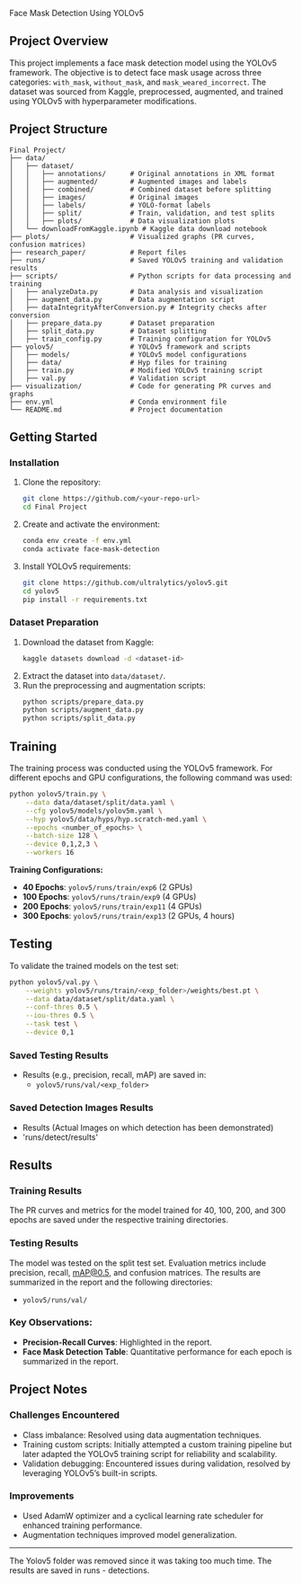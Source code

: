 Face Mask Detection Using YOLOv5

## Project Overview

This project implements a face mask detection model using the YOLOv5 framework. The objective is to detect face mask usage across three categories: `with_mask`, `without_mask`, and `mask_weared_incorrect`. The dataset was sourced from Kaggle, preprocessed, augmented, and trained using YOLOv5 with hyperparameter modifications.

## Project Structure
```
Final Project/
├── data/
│   ├── dataset/
│   │   ├── annotations/      # Original annotations in XML format
│   │   ├── augmented/        # Augmented images and labels
│   │   ├── combined/         # Combined dataset before splitting
│   │   ├── images/           # Original images
│   │   ├── labels/           # YOLO-format labels
│   │   ├── split/            # Train, validation, and test splits
│   │   ├── plots/            # Data visualization plots
│   └── downloadFromKaggle.ipynb # Kaggle data download notebook
├── plots/                    # Visualized graphs (PR curves, confusion matrices)
├── research_paper/           # Report files
├── runs/                     # Saved YOLOv5 training and validation results
├── scripts/                  # Python scripts for data processing and training
│   ├── analyzeData.py        # Data analysis and visualization
│   ├── augment_data.py       # Data augmentation script
│   ├── dataIntegrityAfterConversion.py # Integrity checks after conversion
│   ├── prepare_data.py       # Dataset preparation
│   ├── split_data.py         # Dataset splitting
│   ├── train_config.py       # Training configuration for YOLOv5
├── yolov5/                   # YOLOv5 framework and scripts
│   ├── models/               # YOLOv5 model configurations
│   ├── data/                 # Hyp files for training
│   ├── train.py              # Modified YOLOv5 training script
│   ├── val.py                # Validation script
├── visualization/            # Code for generating PR curves and graphs
├── env.yml                   # Conda environment file
└── README.md                 # Project documentation
```

## Getting Started

### Installation
1. Clone the repository:
   ```bash
   git clone https://github.com/<your-repo-url>
   cd Final Project
   ```
2. Create and activate the environment:
   ```bash
   conda env create -f env.yml
   conda activate face-mask-detection
   ```
3. Install YOLOv5 requirements:
   ```bash
   git clone https://github.com/ultralytics/yolov5.git
   cd yolov5
   pip install -r requirements.txt
   ```

### Dataset Preparation
1. Download the dataset from Kaggle:
   ```bash
   kaggle datasets download -d <dataset-id>
   ```
2. Extract the dataset into `data/dataset/`.
3. Run the preprocessing and augmentation scripts:
   ```bash
   python scripts/prepare_data.py
   python scripts/augment_data.py
   python scripts/split_data.py
   ```

## Training

The training process was conducted using the YOLOv5 framework. For different epochs and GPU configurations, the following command was used:

```bash
python yolov5/train.py \
    --data data/dataset/split/data.yaml \
    --cfg yolov5/models/yolov5m.yaml \
    --hyp yolov5/data/hyps/hyp.scratch-med.yaml \
    --epochs <number_of_epochs> \
    --batch-size 128 \
    --device 0,1,2,3 \
    --workers 16
```

**Training Configurations:**
- **40 Epochs**: `yolov5/runs/train/exp6` (2 GPUs)
- **100 Epochs**: `yolov5/runs/train/exp9` (4 GPUs)
- **200 Epochs**: `yolov5/runs/train/exp11` (4 GPUs)
- **300 Epochs**: `yolov5/runs/train/exp13` (2 GPUs, 4 hours)

## Testing

To validate the trained models on the test set:
```bash
python yolov5/val.py \
    --weights yolov5/runs/train/<exp_folder>/weights/best.pt \
    --data data/dataset/split/data.yaml \
    --conf-thres 0.5 \
    --iou-thres 0.5 \
    --task test \
    --device 0,1
```

### Saved Testing Results
- Results (e.g., precision, recall, mAP) are saved in:
  - `yolov5/runs/val/<exp_folder>`
 
### Saved Detection Images Results
- Results (Actual Images on which detection has been demonstrated)
- 'runs/detect/results'

## Results

### Training Results
The PR curves and metrics for the model trained for 40, 100, 200, and 300 epochs are saved under the respective training directories.

### Testing Results
The model was tested on the split test set. Evaluation metrics include precision, recall, mAP@0.5, and confusion matrices. The results are summarized in the report and the following directories:
- `yolov5/runs/val/`

### Key Observations:
- **Precision-Recall Curves**: Highlighted in the report.
- **Face Mask Detection Table**: Quantitative performance for each epoch is summarized in the report.

## Project Notes

### Challenges Encountered
- Class imbalance: Resolved using data augmentation techniques.
- Training custom scripts: Initially attempted a custom training pipeline but later adapted the YOLOv5 training script for reliability and scalability.
- Validation debugging: Encountered issues during validation, resolved by leveraging YOLOv5’s built-in scripts.

### Improvements
- Used AdamW optimizer and a cyclical learning rate scheduler for enhanced training performance.
- Augmentation techniques improved model generalization.

---

The Yolov5 folder was removed since it was taking too much time. The results are saved in runs - detections. 
